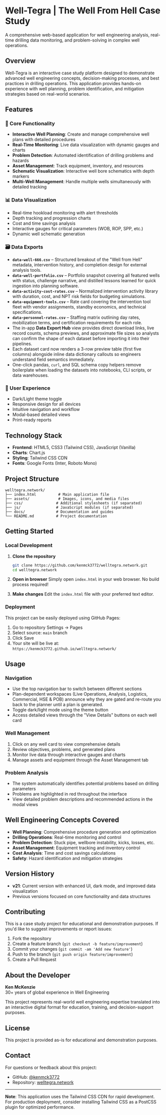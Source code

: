 # Well-Tegra | The Well From Hell Case Study

A comprehensive web-based application for well engineering analysis, real-time drilling data monitoring, and problem-solving in complex well operations.

## Overview

Well-Tegra is an interactive case study platform designed to demonstrate advanced well engineering concepts, decision-making processes, and best practices in drilling operations. This application provides hands-on experience with well planning, problem identification, and mitigation strategies based on real-world scenarios.

## Features

### 🎯 Core Functionality
- **Interactive Well Planning**: Create and manage comprehensive well plans with detailed procedures
- **Real-Time Monitoring**: Live data visualization with dynamic gauges and charts
- **Problem Detection**: Automated identification of drilling problems and hazards
- **Asset Management**: Track equipment, inventory, and resources
- **Schematic Visualization**: Interactive well bore schematics with depth markers
- **Multi-Well Management**: Handle multiple wells simultaneously with detailed tracking

### 📊 Data Visualization
- Real-time hookload monitoring with alert thresholds
- Depth tracking and progression charts
- Cost and time savings analysis
- Interactive gauges for critical parameters (WOB, ROP, SPP, etc.)
- Dynamic well schematic generation

### 🗃️ Data Exports
- **`data-well-666.csv`** – Structured breakout of the "Well from Hell" metadata, intervention history, and completion design for external analysis tools.
- **`data-well-portfolio.csv`** – Portfolio snapshot covering all featured wells with status, challenge narrative, and distilled lessons learned for quick ingestion into planning software.
- **`data-activity-cost-rates.csv`** – Normalized intervention activity library with duration, cost, and NPT risk fields for budgeting simulations.
- **`data-equipment-tools.csv`** – Rate card covering the intervention tool fleet with vendor assignments, standby economics, and technical specifications.
- **`data-personnel-rates.csv`** – Staffing matrix outlining day rates, mobilization terms, and certification requirements for each role.
- The in-app <strong>Data Export Hub</strong> view provides direct download links, live record counts, schema previews, and approximate file sizes so analysts can confirm the shape of each dataset before importing it into their pipelines.
- Each dataset card now renders a 3-row preview table (first five columns) alongside inline data dictionary callouts so engineers understand field semantics immediately.
- One-click pandas, <code>curl</code>, and SQL schema copy helpers remove boilerplate when loading the datasets into notebooks, CLI scripts, or data warehouses.

### 🎨 User Experience
- Dark/Light theme toggle
- Responsive design for all devices
- Intuitive navigation and workflow
- Modal-based detailed views
- Print-ready reports

## Technology Stack

- **Frontend**: HTML5, CSS3 (Tailwind CSS), JavaScript (Vanilla)
- **Charts**: Chart.js
- **Styling**: Tailwind CSS CDN
- **Fonts**: Google Fonts (Inter, Roboto Mono)

## Project Structure

```
welltegra.network/
├── index.html          # Main application file
├── assets/             # Images, icons, and media files
├── css/               # Additional stylesheets (if separated)
├── js/                # JavaScript modules (if separated)
├── docs/              # Documentation and guides
└── README.md          # Project documentation
```

## Getting Started

### Local Development

1. **Clone the repository**
   ```bash
   git clone https://github.com/kenmck3772/welltegra.network.git
   cd welltegra.network
   ```

2. **Open in browser**
   Simply open `index.html` in your web browser. No build process required!

3. **Make changes**
   Edit the `index.html` file with your preferred text editor.

### Deployment

This project can be easily deployed using GitHub Pages:

1. Go to repository Settings → Pages
2. Select source: `main` branch
3. Click Save
4. Your site will be live at: `https://kenmck3772.github.io/welltegra.network/`

## Usage

### Navigation
- Use the top navigation bar to switch between different sections
- Plan-dependent workspaces (Live Operations, Analysis, Logistics, Commercial, HSE &amp; POB) announce why they are gated and re-route you back to the planner until a plan is generated.
- Toggle dark/light mode using the theme button
- Access detailed views through the "View Details" buttons on each well card

### Well Management
1. Click on any well card to view comprehensive details
2. Review objectives, problems, and generated plans
3. Monitor live data through interactive gauges and charts
4. Manage assets and equipment through the Asset Management tab

### Problem Analysis
- The system automatically identifies potential problems based on drilling parameters
- Problems are highlighted in red throughout the interface
- View detailed problem descriptions and recommended actions in the modal views

## Well Engineering Concepts Covered

- **Well Planning**: Comprehensive procedure generation and optimization
- **Drilling Operations**: Real-time monitoring and control
- **Problem Detection**: Stuck pipe, wellbore instability, kicks, losses, etc.
- **Asset Management**: Equipment tracking and inventory control
- **Cost Analysis**: Time and cost savings calculations
- **Safety**: Hazard identification and mitigation strategies

## Version History

- **v21**: Current version with enhanced UI, dark mode, and improved data visualization
- Previous versions focused on core functionality and data structures

## Contributing

This is a case study project for educational and demonstration purposes. If you'd like to suggest improvements or report issues:

1. Fork the repository
2. Create a feature branch (`git checkout -b feature/improvement`)
3. Commit your changes (`git commit -am 'Add new feature'`)
4. Push to the branch (`git push origin feature/improvement`)
5. Create a Pull Request

## About the Developer

**Ken McKenzie**  
30+ years of global experience in Well Engineering

This project represents real-world well engineering expertise translated into an interactive digital format for education, training, and decision-support purposes.

## License

This project is provided as-is for educational and demonstration purposes.

## Contact

For questions or feedback about this project:
- GitHub: [@kenmck3772](https://github.com/kenmck3772)
- Repository: [welltegra.network](https://github.com/kenmck3772/welltegra.network)

---

**Note**: This application uses the Tailwind CSS CDN for rapid development. For production deployment, consider installing Tailwind CSS as a PostCSS plugin for optimized performance.
